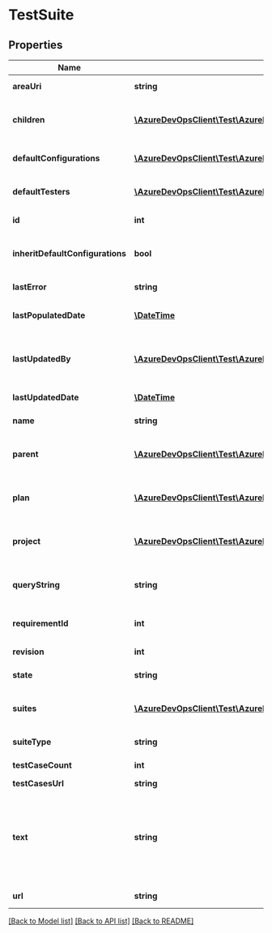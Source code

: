 # TestSuite

## Properties
Name | Type | Description | Notes
------------ | ------------- | ------------- | -------------
**areaUri** | **string** | Area uri of the test suite. | [optional] 
**children** | [**\AzureDevOpsClient\Test\AzureDevOpsClient\Test\Model\TestSuite[]**](TestSuite.md) | Child test suites of current test suite. | [optional] 
**defaultConfigurations** | [**\AzureDevOpsClient\Test\AzureDevOpsClient\Test\Model\ShallowReference[]**](ShallowReference.md) | Test suite default configuration. | [optional] 
**defaultTesters** | [**\AzureDevOpsClient\Test\AzureDevOpsClient\Test\Model\ShallowReference[]**](ShallowReference.md) | Test suite default testers. | [optional] 
**id** | **int** | Id of test suite. | [optional] 
**inheritDefaultConfigurations** | **bool** | Default configuration was inherited or not. | [optional] 
**lastError** | **string** | Last error for test suite. | [optional] 
**lastPopulatedDate** | [**\DateTime**](\DateTime.md) | Last populated date. | [optional] 
**lastUpdatedBy** | [**\AzureDevOpsClient\Test\AzureDevOpsClient\Test\Model\IdentityRef**](IdentityRef.md) | IdentityRef of user who has updated test suite recently. | [optional] 
**lastUpdatedDate** | [**\DateTime**](\DateTime.md) | Last update date. | [optional] 
**name** | **string** | Name of test suite. | [optional] 
**parent** | [**\AzureDevOpsClient\Test\AzureDevOpsClient\Test\Model\ShallowReference**](ShallowReference.md) | Test suite parent shallow reference. | [optional] 
**plan** | [**\AzureDevOpsClient\Test\AzureDevOpsClient\Test\Model\ShallowReference**](ShallowReference.md) | Test plan to which the test suite belongs. | [optional] 
**project** | [**\AzureDevOpsClient\Test\AzureDevOpsClient\Test\Model\ShallowReference**](ShallowReference.md) | Test suite project shallow reference. | [optional] 
**queryString** | **string** | Test suite query string, for dynamic suites. | [optional] 
**requirementId** | **int** | Test suite requirement id. | [optional] 
**revision** | **int** | Test suite revision. | [optional] 
**state** | **string** | State of test suite. | [optional] 
**suites** | [**\AzureDevOpsClient\Test\AzureDevOpsClient\Test\Model\ShallowReference[]**](ShallowReference.md) | List of shallow reference of suites. | [optional] 
**suiteType** | **string** | Test suite type. | [optional] 
**testCaseCount** | **int** | Test cases count. | [optional] 
**testCasesUrl** | **string** | Test case url. | [optional] 
**text** | **string** | Used in tree view. If test suite is root suite then, it is name of plan otherwise title of the suite. | [optional] 
**url** | **string** | Url of test suite. | [optional] 

[[Back to Model list]](../README.md#documentation-for-models) [[Back to API list]](../README.md#documentation-for-api-endpoints) [[Back to README]](../README.md)


